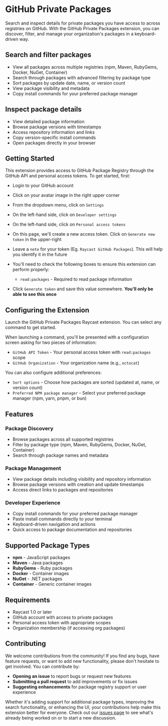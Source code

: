 
# GitHub Private Packages
Search and inspect details for private packages you have access to across registries on GitHub.
With the GitHub Private Packages extension, you can discover, filter, and manage your organization's packages in a keyboard-driven way.

## Search and filter packages

- View all packages across multiple registries (npm, Maven, RubyGems, Docker, NuGet, Container)
- Search through packages with advanced filtering by package type
- Sort packages by update date, name, or version count
- View package visibility and metadata
- Copy install commands for your preferred package manager

## Inspect package details

- View detailed package information
- Browse package versions with timestamps
- Access repository information and links
- Copy version-specific install commands
- Open packages directly in your browser

## Getting Started

This extension provides access to GitHub Package Registry through the GitHub API and personal access tokens. To get started, first:

- Login to your GitHub account
- Click on your avatar image in the right upper corner
- From the dropdown menu, click on `Settings`
- On the left-hand side, click on `Developer settings`
- On the left-hand side, click on `Personal access tokens`
- On this page, we'll create a new access token. Click on `Generate new token` in the upper-right
- Leave a `note` for your token (Eg. `Raycast GitHub Packages`). This will help you identify it in the future
- You'll need to check the following boxes to ensure this extension can perform properly:
  - `read:packages` - Required to read package information

- Click `Generate token` and save this value somewhere. **You'll only be able to see this once**


## Configuring the Extension

Launch the GitHub Private Packages Raycast extension. You can select any command to get started.

When launching a command, you'll be presented with a configuration screen asking for two pieces of information:

- `GitHub API Token` - Your personal access token with `read:packages` scope
- `GitHub Organization` - Your organization name (e.g., `octocat`)

You can also configure additional preferences:
- `Sort options` - Choose how packages are sorted (updated at, name, or version count)
- `Preferred NPM package manager` - Select your preferred package manager (npm, yarn, pnpm, or bun)

## Features

### Package Discovery
- Browse packages across all supported registries
- Filter by package type (npm, Maven, RubyGems, Docker, NuGet, Container)
- Search through package names and metadata

### Package Management
- View package details including visibility and repository information
- Browse package versions with creation and update timestamps
- Access direct links to packages and repositories

### Developer Experience
- Copy install commands for your preferred package manager
- Paste install commands directly to your terminal
- Keyboard-driven navigation and actions
- Quick access to package documentation and repositories

## Supported Package Types

- **npm** - JavaScript packages
- **Maven** - Java packages
- **RubyGems** - Ruby packages
- **Docker** - Container images
- **NuGet** - .NET packages
- **Container** - Generic container images

## Requirements

- Raycast 1.0 or later
- GitHub account with access to private packages
- Personal access token with appropriate scopes
- Organization membership (if accessing org packages)

## Contributing

We welcome contributions from the community! If you find any bugs, have feature requests, or want to add new functionality, please don't hesitate to get involved. You can contribute by:

- **Opening an issue** to report bugs or request new features
- **Submitting a pull request** to add improvements or fix issues
- **Suggesting enhancements** for package registry support or user experience

Whether it's adding support for additional package types, improving the search functionality, or enhancing the UI, your contributions help make this extension better for everyone. Check out our [issues page](https://github.com/Borgund/raycast-github-packages/issues) to see what's already being worked on or to start a new discussion.